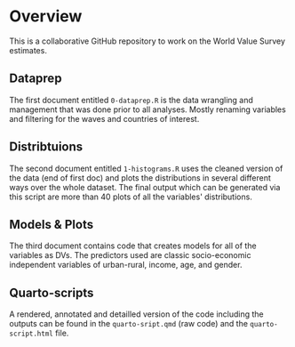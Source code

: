 # Overview
This is a collaborative GitHub repository to work on the World Value Survey estimates. 


## Dataprep
The first document entitled `0-dataprep.R` is the data wrangling and management that was done prior to all analyses. Mostly renaming variables and filtering for the waves and countries of interest. 

## Distribtuions
The second document entitled `1-histograms.R` uses the cleaned version of the data (end of first doc) and plots the distributions in several different ways over the whole dataset. The final output which can be generated via this script are more than 40 plots of all the variables' distributions. 

## Models & Plots
The third document contains code that creates models for all of the variables as DVs. The predictors used are classic socio-economic independent variables of urban-rural, income, age, and gender. 

## Quarto-scripts
A rendered, annotated and detailled version of the code including the outputs can be found in the `quarto-sript.qmd` (raw code) and the `quarto-script.html` file.


